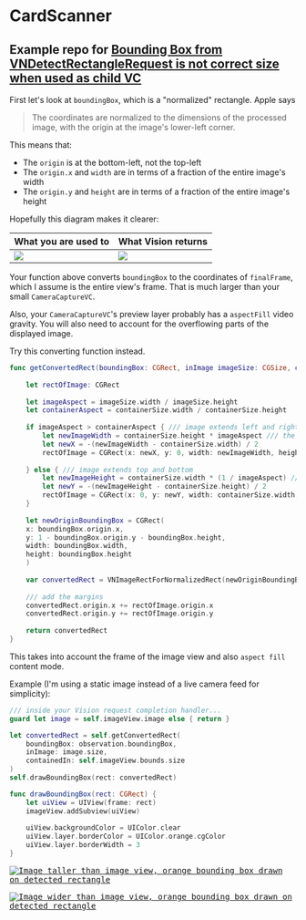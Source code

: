 # CardScanner

## Example repo for [Bounding Box from VNDetectRectangleRequest is not correct size when used as child VC](https://stackoverflow.com/q/64759383/14351818)

First let's look at `boundingBox`, which is a "normalized" rectangle. Apple says 

> The coordinates are normalized to the dimensions of the processed image, with the origin at the image's lower-left corner.

This means that:
- The `origin` is at the bottom-left, not the top-left
- The `origin.x` and `width` are in terms of a fraction of the entire image's width
- The `origin.y` and `height` are in terms of a fraction of the entire image's height

Hopefully this diagram makes it clearer:


What you are used to | What Vision returns
--- | ---
![](https://i.stack.imgur.com/nDvgI.png) | ![](https://i.stack.imgur.com/owpMn.png)


Your function above converts `boundingBox` to the coordinates of `finalFrame`, which I assume is the entire view's frame. That is much larger than your small `CameraCaptureVC`.

Also, your `CameraCaptureVC`'s preview layer probably has a `aspectFill` video gravity. You will also need to account for the overflowing parts of the displayed image.

Try this converting function instead.

```swift
func getConvertedRect(boundingBox: CGRect, inImage imageSize: CGSize, containedIn containerSize: CGSize) -> CGRect {
    
    let rectOfImage: CGRect
    
    let imageAspect = imageSize.width / imageSize.height
    let containerAspect = containerSize.width / containerSize.height
    
    if imageAspect > containerAspect { /// image extends left and right
        let newImageWidth = containerSize.height * imageAspect /// the width of the overflowing image
        let newX = -(newImageWidth - containerSize.width) / 2
        rectOfImage = CGRect(x: newX, y: 0, width: newImageWidth, height: containerSize.height)
        
    } else { /// image extends top and bottom
        let newImageHeight = containerSize.width * (1 / imageAspect) /// the width of the overflowing image
        let newY = -(newImageHeight - containerSize.height) / 2
        rectOfImage = CGRect(x: 0, y: newY, width: containerSize.width, height: newImageHeight)
    }
    
    let newOriginBoundingBox = CGRect(
    x: boundingBox.origin.x,
    y: 1 - boundingBox.origin.y - boundingBox.height,
    width: boundingBox.width,
    height: boundingBox.height
    )
    
    var convertedRect = VNImageRectForNormalizedRect(newOriginBoundingBox, Int(rectOfImage.width), Int(rectOfImage.height))
    
    /// add the margins
    convertedRect.origin.x += rectOfImage.origin.x
    convertedRect.origin.y += rectOfImage.origin.y
    
    return convertedRect
}
```

This takes into account the frame of the image view and also `aspect fill` content mode.

Example (I'm using a static image instead of a live camera feed for simplicity):

```swift
/// inside your Vision request completion handler...
guard let image = self.imageView.image else { return }

let convertedRect = self.getConvertedRect(
    boundingBox: observation.boundingBox,
    inImage: image.size,
    containedIn: self.imageView.bounds.size
)
self.drawBoundingBox(rect: convertedRect)

func drawBoundingBox(rect: CGRect) {
    let uiView = UIView(frame: rect)
    imageView.addSubview(uiView)
        
    uiView.backgroundColor = UIColor.clear
    uiView.layer.borderColor = UIColor.orange.cgColor
    uiView.layer.borderWidth = 3
}
```

<kbd>[![Image taller than image view, orange bounding box drawn on detected rectangle][1]][1]</kbd>

<kbd>[![Image wider than image view, orange bounding box drawn on detected rectangle][2]][2]</kbd>


  [1]: https://i.stack.imgur.com/7iPMM.png
  [2]: https://i.stack.imgur.com/kUU3z.png
